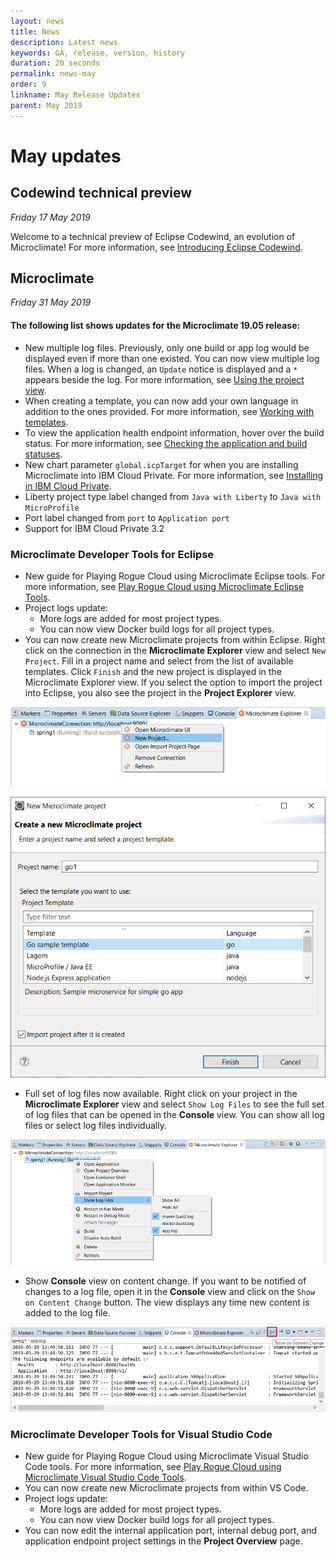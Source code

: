 ```yaml
---
layout: news
title: News
description: Latest news
keywords: GA, release, version, history
duration: 20 seconds
permalink: news-may
order: 9
linkname: May Release Updates
parent: May 2019
---
```


# May updates

## Codewind technical preview

*Friday 17 May 2019*

Welcome to a technical preview of Eclipse Codewind, an evolution of Microclimate!  For more information, see [Introducing Eclipse Codewind](codewindtechpreview).

## Microclimate

*Friday 31 May 2019*

#### The following list shows updates for the Microclimate 19.05 release:
- New multiple log files. Previously, only one build or app log would be displayed even if more than one existed. You can now view multiple log files. When a log is changed, an `Update` notice is displayed and a `*` appears beside the log. For more information, see [Using the project view](projectview).
- When creating a template, you can now add your own language in addition to the ones provided. For more information, see [Working with templates](workingwithtemplates).
- To view the application health endpoint information, hover over the build status. For more information, see [Checking the application and build statuses](checkingstatuses).
- New chart parameter `global.icpTarget` for when you are installing Microclimate into IBM Cloud Private. For more information, see [Installing in IBM Cloud Private](installonicp).
- Liberty project type label changed from `Java with Liberty` to `Java with MicroProfile`
- Port label changed from `port` to `Application port`
- Support for IBM Cloud Private 3.2

### Microclimate Developer Tools for Eclipse
- New guide for Playing Rogue Cloud using Microclimate Eclipse tools. For more information, see [Play Rogue Cloud using Microclimate Eclipse Tools](https://github.com/microclimate-dev2ops/rogue-cloud/blob/master/docs/Developing-Eclipse-on-Microclimate.md).
- Project logs update:
  - More logs are added for most project types.
  - You can now view Docker build logs for all project types.
- You can now create new Microclimate projects from within Eclipse. Right click on the connection in the **Microclimate Explorer** view and select `New Project`. Fill in a project name and select from the list of available templates. Click `Finish` and the new project is displayed in the Microclimate Explorer view. If you select the option to import the project into Eclipse, you also see the project in the **Project Explorer** view.

![Create new Microclimate projects](dist/images/news-1905/create-new-projects-eclipse.png "Create new Microclimate projects from within Eclipse")

![Create a new Microclimate project](dist/images/news-1905/create-new-microclimate-project-eclipse.png "Create a new Microclimate project")

- Full set of log files now available. Right click on your project in the **Microclimate Explorer** view and select `Show Log Files` to see the full set of log files that can be opened in the **Console** view. You can show all log files or select log files individually.

![Full set of log files](dist/images/news-1905/full-logs-eclipse.png "Full set of log files within Eclipse")

- Show **Console** view on content change. If you want to be notified of changes to a log file, open it in the **Console** view and click on the `Show on Content Change` button. The view displays any time new content is added to the log file.

![Show console view on content change](dist/images/news-1905/show-console-view-eclipse.png "Show console view on content change")

### Microclimate Developer Tools for Visual Studio Code
- New guide for Playing Rogue Cloud using Microclimate Visual Studio Code tools. For more information, see [Play Rogue Cloud using Microclimate Visual Studio Code Tools](https://github.com/microclimate-dev2ops/rogue-cloud/blob/master/docs/Developing-VisualStudioCode-on-Microclimate.md).
- You can now create new Microclimate projects from within VS Code.
- Project logs update:
  - More logs are added for most project types.
  - You can now view Docker build logs for all project types.
- You can now edit the internal application port, internal debug port, and application endpoint project settings in the **Project Overview** page.
